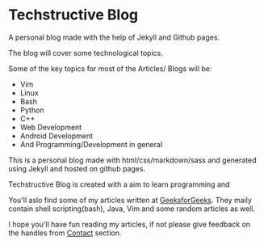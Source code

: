 # Techstructive Blog

A personal blog made with the help of Jekyll and Github pages.

The blog will cover some technological topics.

Some of the key topics for most of the Articles/ Blogs will be:
- Vim
- Linux
- Bash
- Python
- C++
- Web Development
- Android Development
- And Programming/Development in general

This is a personal blog made with html/css/markdown/sass and generated using Jekyll and hosted on github pages.

Techstructive Blog is created with a aim to learn programming and 

You'll aslo find some of my articles written at [GeeksforGeeks](https://auth.geeksforgeeks.org/user/meetgor/articles).
They maily contain shell scripting(bash), Java, Vim and some random articles as well.

I hope you'll have fun reading my articles, if not please give feedback on the handles from [Contact](https://mr-destructive.github.io/techstructive-blog/contact/) section.

